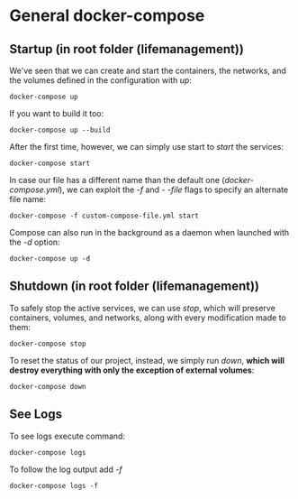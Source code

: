﻿# General docker-compose

## Startup (in root folder (lifemanagement))
We've seen that we can create and start the containers, the networks, and the volumes defined in the configuration with *up*:

    docker-compose up
    
If you want to build it too:

    docker-compose up --build
    
After the first time, however, we can simply use start to *start* the services:

    docker-compose start

In case our file has a different name than the default one (*docker-compose.yml*), we can exploit the *-f* and *- -file*  flags to specify an alternate file name:

    docker-compose -f custom-compose-file.yml start

Compose can also run in the background as a daemon when launched with the *-d* option:

    docker-compose up -d

## Shutdown (in root folder (lifemanagement))
To safely stop the active services, we can use *stop*, which will preserve containers, volumes, and networks, along with every modification made to them:

    docker-compose stop

To reset the status of our project, instead, we simply run *down*, **which will destroy everything with only the exception of external volumes**:

    docker-compose down

## See Logs
To see logs execute command:

    docker-compose logs

To follow the log output add *-f*

    docker-compose logs -f

